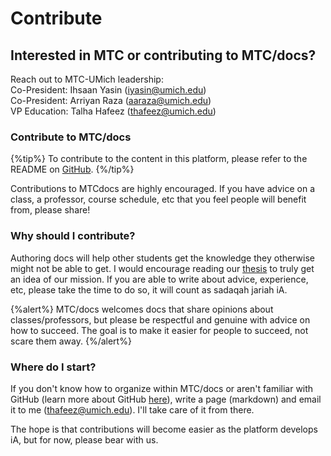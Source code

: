 # Contribute

## Interested in MTC or contributing to MTC/docs?

Reach out to MTC-UMich leadership:  
Co-President: Ihsaan Yasin (<iyasin@umich.edu>)  
Co-President: Arriyan Raza (<aaraza@umich.edu>)  
VP Education: Talha Hafeez (<thafeez@umich.edu>)

### Contribute to MTC/docs

{%tip%} To contribute to the content in this platform, please refer to the README on [GitHub](https://github.com/thafeezz/MTCdocs). {%/tip%}

Contributions to MTCdocs are highly encouraged. If you have advice on a class, a professor, course schedule, etc that you feel people will benefit from, please share!

### Why should I contribute?

Authoring docs will help other students get the knowledge they otherwise might not be able to get. I would encourage reading our [thesis](/docs/overview/thesis) to truly get an idea of our mission. If you are able to write about advice, experience, etc, please take the time to do so, it will count as sadaqah jariah iA.

{%alert%} MTC/docs welcomes docs that share opinions about classes/professors, but please be respectful and genuine with advice on how to succeed. The goal is to make it easier for people to succeed, not scare them away. {%/alert%}

### Where do I start?

If you don't know how to organize within MTC/docs or aren't familiar with GitHub (learn more about GitHub [here](/docs/c8m/git)), write a page (markdown) and email it to me (<thafeez@umich.edu>). I'll take care of it from there.

The hope is that contributions will become easier as the platform develops iA, but for now, please bear with us.
